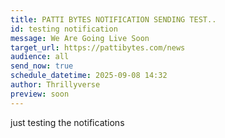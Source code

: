 ```yaml
---
title: PATTI BYTES NOTIFICATION SENDING TEST..
id: testing notification
message: We Are Going Live Soon
target_url: https://pattibytes.com/news
audience: all
send_now: true
schedule_datetime: 2025-09-08 14:32
author: Thrillyverse
preview: soon
---
```

j﻿ust testing the notifications